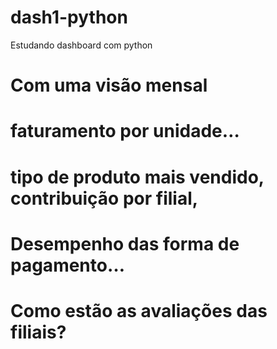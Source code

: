 # dash1-python
Estudando dashboard com python 

# Com uma visão mensal
# faturamento por unidade…
# tipo de produto mais vendido, contribuição por filial,
# Desempenho das forma de pagamento…
# Como estão as avaliações das filiais?
